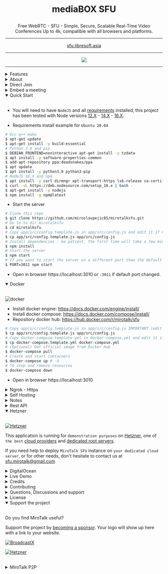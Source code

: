 # <p align="center">mediaBOX SFU</p>

<p align="center">Free WebRTC - SFU - Simple, Secure, Scalable Real-Time Video Conferences Up to 4k, compatible with all browsers and platforms.</p>

<hr />

<p align="center">
    <a href="https://sfu.libresoft.asia/">sfu.libresoft.asia</a>
</p>

<hr />

<p align="center">
    <a href="https://sfu.mirotalk.com/">
        <img src="public/images/mirotalksfu-header.gif">
    </a>
</p>

<hr />

<details>
<summary>Features</summary>

<br/>

-   Is `100% Free` - `Open Source` - `Self Hosted` and [PWA](https://en.wikipedia.org/wiki/Progressive_webplication)!
-   No download, plug-in or login required, entirely browser-based
-   Unlimited number of conference rooms, without call time limitation
-   Desktop and Mobile compatible
-   Translated in 133 languages
-   Optimized Room URL Sharing (share it to your participants, wait for them to join)
-   Possibility to Password protect the Room for the meeting
-   Webcam Streaming up to 4K quality (Front - Rear for mobile)
-   Echo cancellation and noise suppression that makes your audio crystal clear
-   Screen Sharing to present documents, slides, and more ...
-   File Sharing (with drag-and-drop), share any files to your participants in the room
-   Take a snapshot from the video frame(screen/cam) to save it as an image on your device.
-   Chat with Emoji Picker to show you feeling and the possibility to Save the conversations
-   Speech recognition, execute the app features simply with your voice.
-   Advance collaborative whiteboard for the teachers
-   Select Microphone - Speaker and Video source
-   Recording your Screen, Audio, or Video
-   Share any YouTube video in real-time to your participants
-   Share any mp4, webm, ogg video in real-time to your participants with possibility to download it
-   Full-Screen Mode on mouse click on the Video element
-   Possibility to Change UI Themes
-   Possibility to protect your Host with username and password (default disabled)
-   Supports [REST API](app/api/README.md) (Application Programming Interface)
-   [Slack](https://api.slack.com/apps/) API integration
-   [Sentry](https://sentry.io/) error reporting

</details>

<details>
<summary>About</summary>

-   [Presentation](https://www.canva.com/design/DAE693uLOIU/view)

-   [Video](https://www.youtube.com/watch?v=_IVn2aINYww)

</details>

<details>
<summary>Direct Join</summary>

<br/>

-   You can `join` directly to `room` by going to
-   https://sfu.mirotalk.com/join?room=test&password=0&name=mirotalksfu&audio=0&video=0&screen=0&notify=0

    | Params   | Type           | Description     |
    | -------- | -------------- | --------------- |
    | room     | string         | room Id         |
    | password | string/boolean | room password   |
    | name     | string         | user name       |
    | audio    | boolean        | audio stream    |
    | video    | boolean        | video stream    |
    | screen   | boolean        | screen stream   |
    | notify   | boolean        | welcome message |

</details>

<details>
<summary>Embed a meeting</summary>

<br/>

Embedding a meeting into a service or app using an iframe.

```html
<iframe
    allow="camera; microphone; fullscreen; display-capture; autoplay"
    src="https://sfu.mirotalk.com/newroom"
    style="height: 100%; width: 100%; border: 0px;"
></iframe>
```

</details>

<details open>
<summary>Quick Start</summary>

<br/>

-   You will need to have `NodeJS` and all [requirements](https://mediasoup.org/documentation/v3/mediasoup/installation/#requirements) installed, this project has been tested with Node versions [12.X](https://nodejs.org/en/blog/release/v12.22.1/) - [14.X](https://nodejs.org/en/blog/release/v14.17.5/) - [16.X](https://nodejs.org/en/blog/release/v16.15.0/).

-   Requirements install example for `Ubuntu 20.04`

```bash
# Gcc g++ make
$ apt-get update
$ apt-get install -y build-essential
# Python 3.8 and pip
$ DEBIAN_FRONTEND=noninteractive apt-get install -y tzdata
$ apt install -y software-properties-common
$ add-apt-repository ppa:deadsnakes/ppa
$ apt update
$ apt install -y python3.8 python3-pip
# NodeJS 16.X and npm
$ apt install -y curl dirmngr apt-transport-https lsb-release ca-certificates
$ curl -sL https://deb.nodesource.com/setup_16.x | bash -
$ apt-get install -y nodejs
$ npm install -g npm@latest
```

-   Start the server

```bash
# Clone this repo
$ git clone https://github.com/miroslavpejic85/mirotalksfu.git
# Go to to dir mirotalksfu
$ cd mirotalksfu
# Copy app/src/config.template.js in app/src/config.js and edit it if needed
$ cp app/src/config.template.js app/src/config.js
# Install dependencies - be patient, the first time will take a few minutes, in the meantime have a good coffee ;)
$ npm install
# Start the server
$ npm start
# If you want to start the server on a different port than the default use an env var
$ PORT=3011 npm start
```

-   Open in browser https://localhost:3010 or `:3011` if default port changed.

</details>

<details open>
<summary>Docker</summary>

<br/>

![docker](public/images/docker.png)

-   Install docker engine: https://docs.docker.com/engine/install/
-   Install docker compose: https://docs.docker.com/compose/install/
-   Repository docker hub: https://hub.docker.com/r/mirotalk/sfu

```bash
# Copy app/src/config.template.js in app/src/config.js IMPORTANT (edit it according to your needs)
$ cp app/src/config.template.js app/src/config.js
# Copy docker-compose.template.yml in docker-compose.yml and edit it if needed
$ cp docker-compose.template.yml docker-compose.yml
# (Optional) Get official image from Docker Hub
$ docker-compose pull
# Create and start containers
$ docker-compose up # -d
# To stop and remove resources
$ docker-compose down
```

-   Open in browser https://localhost:3010

</details>

<details>
<summary>Ngrok - Https</summary>

<br/>

You can start videoconferencing directly from your Local PC, and be reachable from any device outside your network, simply by following [these documentation](docs/ngrok.md).

</details>

<details>
<summary>Self Hosting</summary>

<br/>

-   [How to Self-Hosting](docs/self-hosting.md)

</details>

<details>
<summary>Notes</summary>

<br/>

-   Run the project on a `Linux or Mac` system as the `mediasoup` installation could have issues on `Windows`.

</details>

<details>
<summary>Rest API</summary>

<br/>

-   The API documentation uses [swagger](https://swagger.io/) at https://localhost:3010/api/v1/docs or check it on live [here](https://sfu.mirotalk.com/api/v1/docs).

```bash
# The response will give you a entrypoint / Room URL for your meeting.
$ curl -X POST "http://localhost:3010/api/v1/meeting" -H "authorization: mirotalksfu_default_secret" -H "Content-Type: application/json"
$ curl -X POST "https://sfu.mirotalk.com/api/v1/meeting" -H "authorization: mirotalksfu_default_secret" -H "Content-Type: application/json"
# The response will give you a entrypoint / URL for the direct join to the meeting.
$ curl -X POST "http://localhost:3010/api/v1/join" -H "authorization: mirotalksfu_default_secret" -H "Content-Type: application/json" --data '{"room":"test","name":"mirotalksfu","audio":"0","video":"0","screen":"0","notify":"0"}'
$ curl -X POST "https://sfu.mirotalk.com/api/v1/join" -H "authorization: mirotalksfu_default_secret" -H "Content-Type: application/json" --data '{"room":"test","name":"mirotalksfu","audio":"0","video":"0","screen":"0","notify":"0"}'
```

</details>

<details open>
<summary>Hetzner</summary>

<br/>

[![Hetzner](public/sponsors/Hetzner.png)](https://www.hetzner.com)

This application is running for `demonstration purposes` on [Hetzner](https://www.hetzner.com/), one of `the best` [cloud providers](https://www.hetzner.com/cloud) and [dedicated root servers](https://www.hetzner.com/dedicated-rootserver).

If you need help to deploy `MiroTalk SFU` instance on `your dedicated cloud server`, or for other needs, don't hesitate to contact us at sfu.mirotalk@gmail.com

</details>

<details>
<summary>DigitalOcean</summary>

<br/>

[![DigitalOcean Referral Badge](https://web-platforms.sfo2.cdn.digitaloceanspaces.com/WWW/Badge%201.svg)](https://www.digitalocean.com/?refcode=1070207afbb1&utm_campaign=Referral_Invite&utm_medium=Referral_Program&utm_source=badge)

For personal use, you can start with a single $5 a month cloud server and scale up as needed. You can use this [link](https://m.do.co/c/1070207afbb1) to get a $100 credit for the first 60 days.

If you need help to deploy `MiroTalk SFU` instance on `your dedicated cloud server`, or for other needs, don't hesitate to contact us at sfu.mirotalk@gmail.com

</details>

<details>
<summary>Live Demo</summary>

<br/>

<a target="_blank" href="https://p2p.mirotalk.com"><img src="public/sponsors/Hetzner.png" style="width: 220px;"></a>

https://sfu.mirotalk.com

[![mirotalksfu-qr](public/images/mirotalksfu-qr.png)](https://sfu.mirotalk.com/)

</details>

<details>
<summary>Credits</summary>

<br/>

-   [Davide Pacilio](https://cruip.com/demos/solid/) (html template)
-   [Dirk Vanbeveren](https://github.com/Dirvann) (sfu logic)
-   [Mediasoup](https://mediasoup.org) (sfu server)

</details>

<details>
<summary>Contributing</summary>

<br/>

-   Contributions are welcome and greatly appreciated!
-   Just run before `npm run lint`

</details>

<details>
<summary>Questions, Discussions and support</summary>

<br/>

-   For questions, discussions, help & support, join with us on [Discord](https://discord.gg/rgGYfeYW3N)

</details>

<details>
<summary>License</summary>

<br/>

[![AGPLv3](public/images/AGPLv3.png)](LICENSE)

MiroTalk is free and can be modified and forked. But the conditions of the AGPLv3 (GNU Affero General Public License v3.0) need to be respected. In particular modifications need to be free as well and made available to the public. Get a quick overview of the license at [Choose an open source license](https://choosealicense.com/licenses/agpl-3.0/).

For a MiroTalk license under conditions other than AGPLv3, please contact us at info.mirotalk@gmail.com.

</details>

<details open>
<summary>Support the project</summary>

<br/>

Do you find MiroTalk useful?

Support the project by [becoming a sponsor](https://github.com/sponsors/miroslavpejic85). Your logo will show up here with a link to your website.

[![BroadcastX](public/sponsors/BroadcastX.png)](https://broadcastx.de/)

[![Hetzner](public/sponsors/Hetzner.png)](https://www.hetzner.com)

</details>

<br/>

<details>
<summary>MiroTalk P2P</summary>

<br/>

Try also [MiroTalk P2P](https://github.com/miroslavpejic85/mirotalk), the difference between the two projects you can found [here](https://github.com/miroslavpejic85/mirotalksfu/issues/14#issuecomment-932701999).

</details>
